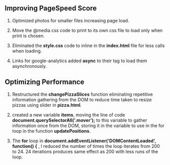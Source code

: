 ## Improving PageSpeed Score  ##


1. Optimized photos for smaller files increasing page load.  

2. Move the @media css code to print to its own css file to load only when print is chosen.

3. Eliminated the __style.css__ code to inline in the __index.html__ file for less calls when loading.

4. Links for google-analytics added __async__ to their tag to load them asynchronously.  

## Optimizing Performance ##

1. Restructured the __changePizzaSlices__ function eliminating repetitive information gathering from the DOM to reduce time taken to resize pizzas using slider in __pizza.html__.

2. created a new variable __items__, moving the line of code __document.querySelectorAll('.mover');__ to this variable to gather information once from the DOM, storing it in the variable to use in the for loop in the function __updatePositions__.

3. The __for__ loop in __document.addEventListener('DOMContentLoaded', function() {__ , I reduced the number of times the loop iterates from 200 to 24. 24 iterations produces same effect as 200 with less runs of the loop.
